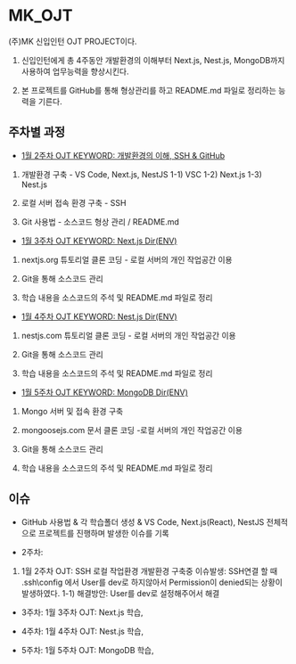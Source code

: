 # MK_OJT
(주)MK 신입인턴 OJT PROJECT이다.

1) 신입인턴에게 총 4주동안 개발환경의 이해부터 Next.js, Nest.js, MongoDB까지 사용하여 업무능력을 향상시킨다.

2) 본 프로젝트를 GitHub를 통해 형상관리를 하고 README.md 파일로 정리하는 능력을 기른다.



## 주차별 과정

- [1월 2주차 OJT KEYWORD: 개발환경의 이해, SSH & GitHub](https://github.com/MinHyeok-lee1/MK_OJT)
1) 개발환경 구축 - VS Code, Next.js, NestJS
1-1) VSC
1-2) Next.js
1-3) Nest.js
2) 로컬 서버 접속 환경 구축 - SSH

3) Git 사용법 - 소스코드 형상 관리 / README.md


- [1월 3주차 OJT KEYWORD: Next.js Dir(ENV)](https://github.com/MinHyeok-lee1/MK_OJT/tree/master/nextjs-env)
1) nextjs.org 튜토리얼 클론 코딩 - 로컬 서버의 개인 작업공간 이용

2) Git을 통해 소스코드 관리

3) 학습 내용을 소스코드의 주석 및 README.md 파일로 정리


- [1월 4주차 OJT KEYWORD: Nest.js Dir(ENV)](https://github.com/MinHyeok-lee1/MK_OJT/tree/master/nestjs-env)

1) nestjs.com 튜토리얼 클론 코딩 - 로컬 서버의 개인 작업공간 이용

2) Git을 통해 소스코드 관리

3) 학습 내용을 소스코드의 주석 및 README.md 파일로 정리


- [1월 5주차 OJT KEYWORD: MongoDB Dir(ENV)](https://github.com/MinHyeok-lee1/MK_OJT/tree/master/mongodb)

1) Mongo 서버 및 접속 환경 구축

2) mongoosejs.com 문서 클론 코딩 -로컬 서버의 개인 작업공간 이용

3) Git을 통해 소스코드 관리

4) 학습 내용을 소스코드의 주석 및 README.md 파일로 정리



## 이슈
- GitHub 사용법 & 각 학습폴더 생성 & VS Code, Next.js(React), NestJS 전체적으로 프로젝트를 진행하며 발생한 이슈를 기록

- 2주차: 
 1) 1월 2주차 OJT: SSH 로컬 작업환경 개발환경 구축중 이슈발생: SSH연결 할 때 .ssh\config 에서 User를 dev로 하지않아서 Permission이 denied되는 상황이 발생하였다.
 1-1) 해결방안: User를 dev로 설정해주어서 해결

- 3주차: 1월 3주차 OJT: Next.js 학습,

- 4주차: 1월 4주차 OJT: Nest.js 학습, 

- 5주차: 1월 5주차 OJT: MongoDB 학습, 